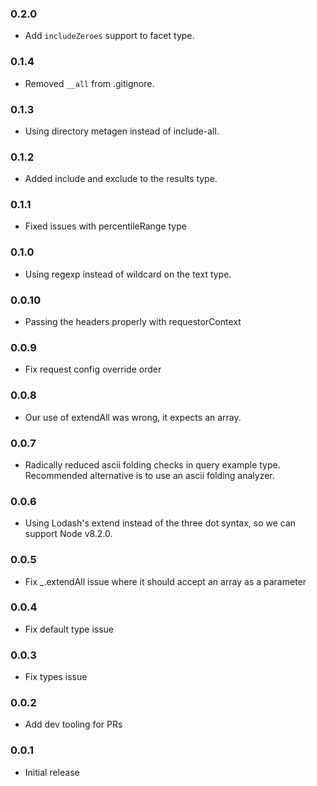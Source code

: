 ### 0.2.0
* Add `includeZeroes` support to facet type.

### 0.1.4
* Removed `__all` from .gitignore.

### 0.1.3
* Using directory metagen instead of include-all.

### 0.1.2
* Added include and exclude to the results type.

### 0.1.1
* Fixed issues with percentileRange type

### 0.1.0
* Using regexp instead of wildcard on the text type.

### 0.0.10
* Passing the headers properly with requestorContext

### 0.0.9
* Fix request config override order

### 0.0.8
* Our use of extendAll was wrong, it expects an array.

### 0.0.7
* Radically reduced ascii folding checks in query example type. Recommended alternative is to use an ascii folding analyzer.

### 0.0.6

* Using Lodash's extend instead of the three dot syntax, so we can
  support Node v8.2.0.

### 0.0.5

* Fix _.extendAll issue where it should accept an array as a parameter

### 0.0.4

* Fix default type issue

### 0.0.3

* Fix types issue

### 0.0.2

* Add dev tooling for PRs

### 0.0.1

* Initial release
